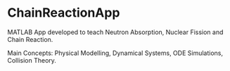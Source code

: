 # ChainReactionApp
MATLAB App developed to teach Neutron Absorption, Nuclear Fission and Chain Reaction. 

Main Concepts: Physical Modelling, Dynamical Systems, ODE Simulations, Collision Theory.
